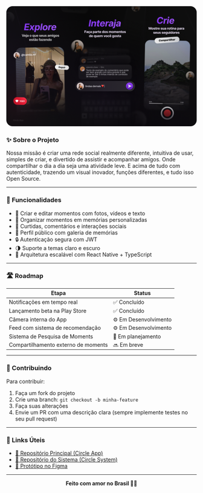 <div align="center">
  <a href="https://github.com/Circle-Company/Circle-App" target="_blank">
    <img alt="Circle Banner" src="https://github.com/Circle-Company/.github/blob/82aaa31d9b0ef280ef32d911292d007288e96a60/profile/PRESENTATION-BANNER-V2.png" width="730"/>
  </a>
</div>

### ✨ Sobre o Projeto
Nossa missão é criar uma rede social realmente diferente, intuitiva de usar, simples de criar, e divertido de assistir e acompanhar amigos. Onde compartilhar o dia a dia seja uma atividade leve.
E acima de tudo com autenticidade, trazendo um visual inovador, funções diferentes, e tudo isso Open Source.

---

### 🧠 Funcionalidades

- 📸 Criar e editar momentos com fotos, vídeos e texto
- 📂 Organizar momentos em memórias personalizadas
- 💬 Curtidas, comentários e interações sociais
- 📱 Perfil público com galeria de memórias
- 🔒 Autenticação segura com JWT
- 🌗 Suporte a temas claro e escuro
- 🚀 Arquitetura escalável com React Native + TypeScript

---

### 🛣️ Roadmap

| Etapa | Status |
|-------|--------|
| Notificações em tempo real | ✅ Concluído |
| Lançamento beta na Play Store | ✅ Concluído |
| Câmera interna do App | ⚙️ Em Desenvolvimento |
| Feed com sistema de recomendação | ⚙️ Em Desenvolvimento |
| Sistema de Pesquisa de Moments | 🧠 Em planejamento |
| Compartilhamento externo de moments | 🔜 Em breve |


---

### 🤝 Contribuindo
Para contribuir:
1. Faça um fork do projeto
2. Crie uma branch: `git checkout -b minha-feature`
3. Faça suas alterações
4. Envie um PR com uma descrição clara (sempre implemente testes no seu pull request)

---

### 📎 Links Úteis

- [🔗 Repositório Principal (Circle App)](https://github.com/Circle-Company/Circle-App)
- [🔗 Repositório do Sistema (Circle System)](https://github.com/Circle-Company/Circle-System)
- [📱 Protótipo no Figma](https://figma.com/...)

---

<div align="center">
    <strong>Feito com amor no Brasil 💚💛</strong>
</div>
